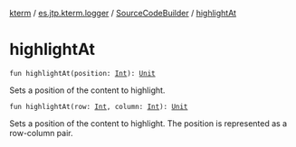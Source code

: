 [kterm](../../index.md) / [es.jtp.kterm.logger](../index.md) / [SourceCodeBuilder](index.md) / [highlightAt](./highlight-at.md)

# highlightAt

`fun highlightAt(position: `[`Int`](https://kotlinlang.org/api/latest/jvm/stdlib/kotlin/-int/index.html)`): `[`Unit`](https://kotlinlang.org/api/latest/jvm/stdlib/kotlin/-unit/index.html)

Sets a position of the content to highlight.

`fun highlightAt(row: `[`Int`](https://kotlinlang.org/api/latest/jvm/stdlib/kotlin/-int/index.html)`, column: `[`Int`](https://kotlinlang.org/api/latest/jvm/stdlib/kotlin/-int/index.html)`): `[`Unit`](https://kotlinlang.org/api/latest/jvm/stdlib/kotlin/-unit/index.html)

Sets a position of the content to highlight.
The position is represented as a row-column pair.

